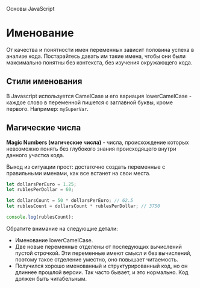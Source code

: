 Основы JavaScript

# Именование

От качества и понятности имен переменных зависит половина успеха в анализе кода. Постарайтесь давать им такие имена, чтобы они были максимально понятны без контекста, без изучения окружающего кода.

## Стили именования

В Javascript используется CamelCase и его вариация lowerCamelCase - каждое слово в переменной пишется с заглавной буквы, кроме первого. Например: `mySuperVar`.

## Магические числа

**Magic Numbers (магические числа)** - числа, происхождение которых невозможно понять без глубокого знания происходящего внутри данного участка кода.

Выход из ситуации прост: достаточно создать переменные с правильными именами, как все встанет на свои места.

```javascript
let dollarsPerEuro = 1.25;
let rublesPerDollar = 60;

let dollarsCount = 50 * dollarsPerEuro; // 62.5
let rublesCount = dollarsCount * rublesPerDollar; // 3750

console.log(rublesCount);
```

Обратите внимание на следующие детали:

- Именование lowerCamelCase.
- Две новые переменные отделены от последующих вычислений пустой строчкой. Эти переменные имеют смысл и без вычислений, поэтому такое отделение уместно, оно повышает читаемость.
- Получился хорошо именованный и структурированный код, но он длиннее прошлой версии. Так часто бывает, и это нормально. Код должен быть читабельным.

